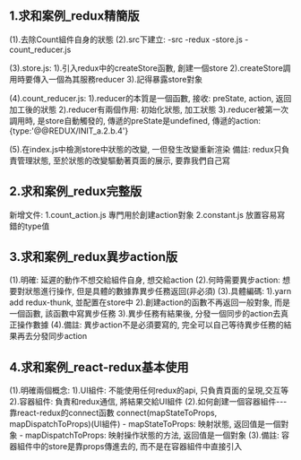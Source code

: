 ## 1.求和案例_redux精簡版
(1).去除Count組件自身的狀態
(2).src下建立:
		-src
			-redux
				-store.js
				-count_reducer.js

(3).store.js:
		1).引入redux中的createStore函數, 創建一個store
		2).createStore調用時要傳入一個為其服務reducer
		3).記得暴露store對象

(4).count_reducer.js:
		1).reducer的本質是一個函數, 接收: preState, action, 返回加工後的狀態
		2).reducer有兩個作用: 初始化狀態, 加工狀態
		3).reducer被第一次調用時, 是store自動觸發的,
				傳遞的preState是undefined,
				傳遞的action:{type:'@@REDUX/INIT_a.2.b.4'}

(5).在index.js中檢測store中狀態的改變, 一但發生改變重新渲染<App/>
		備註: redux只負責管理狀態, 至於狀態的改變驅動著頁面的展示, 要靠我們自己寫

## 2.求和案例_redux完整版
新增文件:
	1.count_action.js 專門用於創建action對象
	2.constant.js 放置容易寫錯的type值
## 3.求和案例_redux異步action版
(1).明確: 延遲的動作不想交給組件自身, 想交給action
(2).何時需要異步action: 想要對狀態進行操作, 但是具體的數據靠異步任務返回(非必須)
(3).具體編碼:
		1).yarn add redux-thunk, 並配置在store中
		2).創建action的函數不再返回一般對象, 而是一個函數, 該函數中寫異步任務
		3).異步任務有結果後, 分發一個同步的action去真正操作數據
(4).備註: 異步action不是必須要寫的, 完全可以自己等待異步任務的結果再去分發同步action

## 4.求和案例_react-redux基本使用
(1).明確兩個概念:
		1).UI組件: 不能使用任何redux的api, 只負責頁面的呈現,交互等
		2).容器組件: 負責和redux通信, 將結果交給UI組件
(2).如何創建一個容器組件---靠react-redux的connect函數
		connect(mapStateToProps, mapDispatchToProps)(UI組件)
		- mapStateToProps: 映射狀態, 返回值是一個對象
		- mapDispatchToProps: 映射操作狀態的方法, 返回值是一個對象
(3).備註: 容器組件中的store是靠props傳進去的, 而不是在容器組件中直接引入